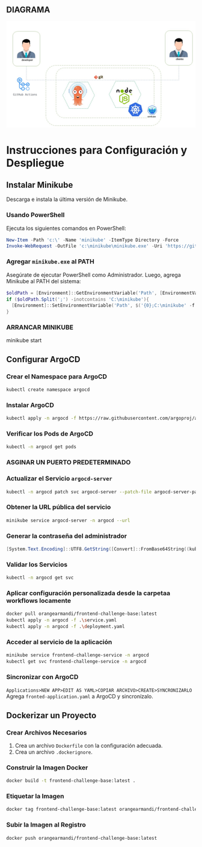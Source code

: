 ## DIAGRAMA

![Diagrama de la actividad](https://github.com/orangearmandi/prueba_tecnica_DevOps_docker_kubernetes_argocd/raw/main/segunda_actividad/diagrama/Diapositiva2.JPG)

# Instrucciones para Configuración y Despliegue

## Instalar Minikube
Descarga e instala la última versión de Minikube.

### Usando PowerShell
Ejecuta los siguientes comandos en PowerShell:

```powershell
New-Item -Path 'c:\' -Name 'minikube' -ItemType Directory -Force
Invoke-WebRequest -OutFile 'c:\minikube\minikube.exe' -Uri 'https://github.com/kubernetes/minikube/releases/latest/download/minikube-windows-amd64.exe' -UseBasicParsing
```

### Agregar `minikube.exe` al PATH
Asegúrate de ejecutar PowerShell como Administrador. Luego, agrega Minikube al PATH del sistema:

```powershell
$oldPath = [Environment]::GetEnvironmentVariable('Path', [EnvironmentVariableTarget]::Machine)
if ($oldPath.Split(';') -inotcontains 'C:\minikube'){
  [Environment]::SetEnvironmentVariable('Path', $('{0};C:\minikube' -f $oldPath), [EnvironmentVariableTarget]::Machine)
}
```
### ARRANCAR MINIKUBE

minikube start

## Configurar ArgoCD

### Crear el Namespace para ArgoCD
```bash
kubectl create namespace argocd
```

### Instalar ArgoCD
```bash
kubectl apply -n argocd -f https://raw.githubusercontent.com/argoproj/argo-cd/stable/manifests/install.yaml
```

### Verificar los Pods de ArgoCD
```bash
kubectl -n argocd get pods
```
### ASGINAR UN PUERTO PREDETERMINADO 
### Actualizar el Servicio `argocd-server` 
```bash
kubectl -n argocd patch svc argocd-server --patch-file argocd-server-patch.yaml
```

### Obtener la URL pública del servicio
```bash
minikube service argocd-server -n argocd --url
```

### Generar la contraseña del administrador
```powershell
[System.Text.Encoding]::UTF8.GetString([Convert]::FromBase64String((kubectl -n argocd get secret argocd-initial-admin-secret -o jsonpath="{.data.password}")))
```

### Validar los Servicios
```bash
kubectl -n argocd get svc
```


### Aplicar configuración personalizada desde la carpetaa workflows locamente
```bash
docker pull orangearmandi/frontend-challenge-base:latest
kubectl apply -n argocd -f .\service.yaml
kubectl apply -n argocd -f .\deployment.yaml
```

### Acceder al servicio de la aplicación
```bash
minikube service frontend-challenge-service -n argocd
kubectl get svc frontend-challenge-service -n argocd
```

### Sincronizar con ArgoCD
`Applications>NEW APP>EDIT AS YAML>COPIAR ARCHIVO>CREATE>SYNCRONIZARLO`
Agrega `fronted-application.yaml` a ArgoCD y sincronízalo.

## Dockerizar un Proyecto

### Crear Archivos Necesarios
1. Crea un archivo `Dockerfile` con la configuración adecuada.
2. Crea un archivo `.dockerignore`.

### Construir la Imagen Docker
```bash
docker build -t frontend-challenge-base:latest .
```

### Etiquetar la Imagen
```bash
docker tag frontend-challenge-base:latest orangearmandi/frontend-challenge-base:latest
```

### Subir la Imagen al Registro
```bash
docker push orangearmandi/frontend-challenge-base:latest